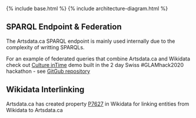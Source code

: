 
{% include base.html %}
{% include architecture-diagram.html %}

SPARQL Endpoint & Federation
--------------

The Artsdata.ca SPARQL endpoint is mainly used internally due to the complexity of writting SPARQLs. 

For an example of federated queries that combine Artsdata.ca and Wikidata check out [Culture inTime](https://culture-intime.herokuapp.com) demo built in the 2 day Swiss #GLAMhack2020 hackathon - see [GitGub repository](https://github.com/saumier/GLAMhack2020-Culture-inTime)

## Wikidata Interlinking

Artsdata.ca has created property [P7627](https://www.wikidata.org/wiki/Property:P7627) in Wikidata for linking entities from Wikidata to Artsdata.ca